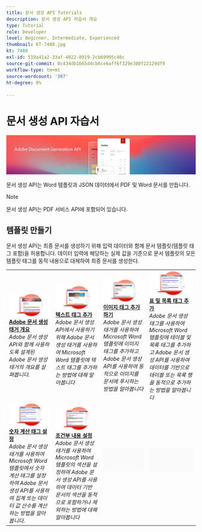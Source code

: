 ```yaml
---
title: 문서 생성 API Tutorials
description: 문서 생성 API 자습서 개요
type: Tutorial
role: Developer
level: Beginner, Intermediate, Experienced
thumbnail: KT-7480.jpg
kt: 7480
exl-id: 519a41a2-33af-4022-8919-2cb69995c46c
source-git-commit: 0c434db1665d4cb6ce6aff6f329e300f22129df9
workflow-type: tm+mt
source-wordcount: '307'
ht-degree: 0%

---
```



# 문서 생성 API 자습서

![문서 생성 API 배너](../assets/docgenhero.jpg)

문서 생성 API는 Word 템플릿과 JSON 데이터에서 PDF 및 Word 문서를 만듭니다.

>[!NOTE]
>
>문서 생성 API는 PDF 서비스 API에 포함되어 있습니다.

## 템플릿 만들기

문서 생성 API는 최종 문서를 생성하기 위해 입력 데이터와 함께 문서 템플릿(템플릿 태그 포함)을 허용합니다. 데이터 입력에 해당하는 실제 값을 기준으로 문서 템플릿의 모든 템플릿 태그를 동적 내용으로 대체하여 최종 문서를 생성한다.

<table style="table-layout:fixed">
<tr>
 <td>
   <a href="taggeroverview.md">
      <img alt="Adobe 문서 생성 태거 개요" src="assets/Taggeroverview_thumb.png" />
   </a>
    <div>
   <a href="taggeroverview.md"><strong>Adobe 문서 생성 태거 개요</strong></a>
    </div>
    <em>Adobe 문서 생성 API와 함께 사용하도록 설계된 Adobe 문서 생성 태거의 개요를 살펴봅니다.</em>
    <br>
  </td>
  <td>
   <a href="taggeraddtexttags.md">
      <img alt="텍스트 태그 추가" src="assets/Taggertexttags_thumb.png" />
   </a>
    <div>
   <a href="taggeraddtexttags.md"><strong>텍스트 태그 추가</strong></a>
    </div>
    <em>Adobe 문서 생성 API에서 사용하기 위해 Adobe 문서 생성 태거를 사용하여 Microsoft Word 템플릿에 텍스트 태그를 추가하는 방법에 대해 알아봅니다</em>
    <br>
  </td>
  <td>
   <a href="taggeraddimagetags.md">
      <img alt="이미지 태그 추가하기" src="assets/Taggerimagetags_thumb.png" />
   </a>
    <div>
   <a href="taggeraddimagetags.md"><strong>이미지 태그 추가하기</strong></a>
    </div>
    <em>Adobe 문서 생성 태거를 사용하여 Microsoft Word 템플릿에 이미지 태그를 추가하고 Adobe 문서 생성 API를 사용하여 동적으로 이미지를 문서에 푸시하는 방법을 알아봅니다</em>
    <br>
  </td>
  <td>
   <a href="taggertables.md">
      <img alt="표 및 목록 태그 추가" src="assets/Taggertables_thumb.png" />
   </a>
    <div>
   <a href="taggertables.md"><strong>표 및 목록 태그 추가</strong></a>
    </div>
    <em>Adobe 문서 생성 태그를 사용하여 Microsoft Word 템플릿에 테이블 및 목록 태그를 추가하고 Adobe 문서 생성 API를 사용하여 데이터를 기반으로 테이블 또는 목록 행을 동적으로 추가하는 방법을 알아봅니다</em>
    <br>
  </td>
</tr>
<tr>
  <td>
   <a href="taggercalculations.md">
      <img alt="숫자 계산 태그 설정" src="assets/Taggercalculations_thumb.png" />
   </a>
    <div>
   <a href="taggercalculations.md"><strong>숫자 계산 태그 설정</strong></a>
    </div>
    <em>Adobe 문서 생성 태거를 사용하여 Microsoft Word 템플릿에서 숫자 계산 태그를 설정하여 Adobe 문서 생성 API를 사용하여 집계 또는 데이터 값 산수를 계산하는 방법을 알아봅니다.</em>
    <br>
  </td>
  <td>
   <a href="taggerconditional.md">
      <img alt="조건부 내용 설정" src="assets/Taggerconditional_thumb.png" />
   </a>
    <div>
   <a href="taggerconditional.md"><strong>조건부 내용 설정</strong></a>
    </div>
    <em>Adobe 문서 생성 태거를 사용하여 Microsoft Word 템플릿의 섹션을 설정하여 Adobe 문서 생성 API를 사용하여 데이터 기반 문서의 섹션을 동적으로 포함하거나 제외하는 방법에 대해 알아봅니다</em>
    <br>
  </td>
  <td>
    <img alt="스페이서" src="../assets/GrayBanner_Placeholder.png" />
    <div>
    <br>
  </td>
   <td>
    <img alt="스페이서" src="../assets/GrayBanner_Placeholder.png" />
    <div>
    <br>
  </td>
</tr>
</table>
